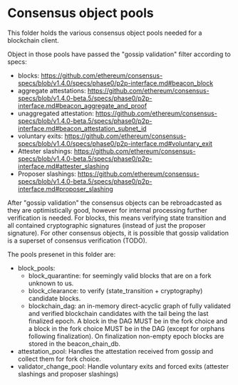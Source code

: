 # Consensus object pools

This folder holds the various consensus object pools needed for a blockchain client.

Object in those pools have passed the "gossip validation" filter according
to specs:
- blocks: https://github.com/ethereum/consensus-specs/blob/v1.4.0/specs/phase0/p2p-interface.md#beacon_block
- aggregate attestations: https://github.com/ethereum/consensus-specs/blob/v1.4.0-beta.5/specs/phase0/p2p-interface.md#beacon_aggregate_and_proof
- unaggregated attestation: https://github.com/ethereum/consensus-specs/blob/v1.4.0-beta.5/specs/phase0/p2p-interface.md#beacon_attestation_subnet_id
- voluntary exits: https://github.com/ethereum/consensus-specs/blob/v1.4.0/specs/phase0/p2p-interface.md#voluntary_exit
- Attester slashings: https://github.com/ethereum/consensus-specs/blob/v1.4.0-beta.5/specs/phase0/p2p-interface.md#attester_slashing
- Proposer slashings: https://github.com/ethereum/consensus-specs/blob/v1.4.0-beta.5/specs/phase0/p2p-interface.md#proposer_slashing

After "gossip validation" the consensus objects can be rebroadcasted as they are optimistically good, however for internal processing further verification is needed.
For blocks, this means verifying state transition and all contained cryptographic signatures (instead of just the proposer signature).
For other consensus objects, it is possible that gossip validation is a superset of consensus verification (TODO).

The pools presenet in this folder are:
- block_pools:
  - block_quarantine: for seemingly valid blocks that are on a fork unknown to us.
  - block_clearance: to verify (state_transition + cryptography) candidate blocks.
  - blockchain_dag: an in-memory direct-acyclic graph of fully validated and verified blockchain candidates with the tail being the last finalized epoch. A block in the DAG MUST be in the fork choice and a block in the fork choice MUST be in the DAG (except for orphans following finalization). On finalization non-empty epoch blocks are stored in the beacon_chain_db.
- attestation_pool:
  Handles the attestation received from gossip and collect them for fork choice.
- validator_change_pool:
  Handle voluntary exits and forced exits (attester slashings and proposer slashings)
